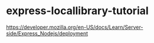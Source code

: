 # express-locallibrary-tutorial
https://developer.mozilla.org/en-US/docs/Learn/Server-side/Express_Nodejs/deployment
